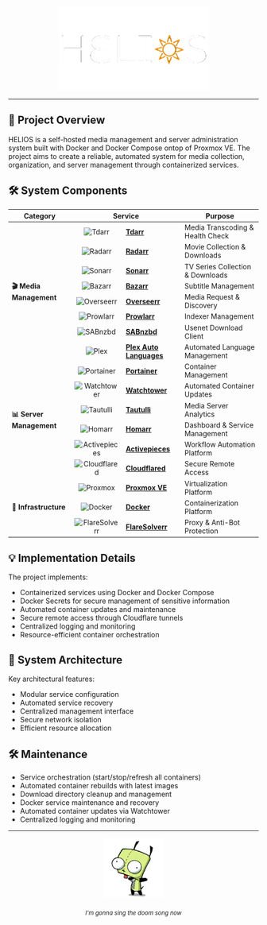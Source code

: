 <div align="center">
  <a href="https://github.com/pjmarz/HELIOS">
    <img src="docs/media/HELIOS.gif" width="300" alt="HELIOS">
  </a>
</div>

---

## 🎯 Project Overview

HELIOS is a self-hosted media management and server administration system built with Docker and Docker Compose ontop of Proxmox VE. The project aims to create a reliable, automated system for media collection, organization, and server management through containerized services.

## 🛠️ System Components

<table>
  <thead>
    <tr>
      <th>Category</th>
      <th colspan="2">Service</th>
      <th>Purpose</th>
    </tr>
  </thead>
  <tbody>
    <tr>
      <td rowspan="8"><b>🎬 Media Management</b></td>
      <td align="center"><img src="https://cdn.jsdelivr.net/gh/walkxcode/dashboard-icons/png/tdarr.png" width="32" height="32" alt="Tdarr"></td>
      <td><b><a href="https://github.com/HaveAGitGat/Tdarr">Tdarr</a></b></td>
      <td>Media Transcoding & Health Check</td>
    </tr>
    <tr>
      <td align="center"><img src="https://cdn.jsdelivr.net/gh/walkxcode/dashboard-icons/png/radarr.png" width="32" height="32" alt="Radarr"></td>
      <td><b><a href="https://github.com/Radarr/Radarr">Radarr</a></b></td>
      <td>Movie Collection & Downloads</td>
    </tr>
    <tr>
      <td align="center"><img src="https://cdn.jsdelivr.net/gh/walkxcode/dashboard-icons/png/sonarr.png" width="32" height="32" alt="Sonarr"></td>
      <td><b><a href="https://github.com/Sonarr/Sonarr">Sonarr</a></b></td>
      <td>TV Series Collection & Downloads</td>
    </tr>
    <tr>
      <td align="center"><img src="https://cdn.jsdelivr.net/gh/walkxcode/dashboard-icons/png/bazarr.png" width="32" height="32" alt="Bazarr"></td>
      <td><b><a href="https://github.com/morpheus65535/bazarr">Bazarr</a></b></td>
      <td>Subtitle Management</td>
    </tr>
    <tr>
      <td align="center"><img src="https://cdn.jsdelivr.net/gh/walkxcode/dashboard-icons/png/overseerr.png" width="32" height="32" alt="Overseerr"></td>
      <td><b><a href="https://github.com/sct/overseerr">Overseerr</a></b></td>
      <td>Media Request & Discovery</td>
    </tr>
    <tr>
      <td align="center"><img src="https://cdn.jsdelivr.net/gh/walkxcode/dashboard-icons/png/prowlarr.png" width="32" height="32" alt="Prowlarr"></td>
      <td><b><a href="https://github.com/Prowlarr/Prowlarr">Prowlarr</a></b></td>
      <td>Indexer Management</td>
    </tr>
    <tr>
      <td align="center"><img src="https://cdn.jsdelivr.net/gh/walkxcode/dashboard-icons/png/sabnzbd.png" width="32" height="32" alt="SABnzbd"></td>
      <td><b><a href="https://github.com/sabnzbd/sabnzbd">SABnzbd</a></b></td>
      <td>Usenet Download Client</td>
    </tr>
    <tr>
      <td align="center"><img src="https://cdn.jsdelivr.net/gh/walkxcode/dashboard-icons/png/plex.png" width="32" height="32" alt="Plex"></td>
      <td><b><a href="https://github.com/RemiRigal/Plex-Auto-Languages">Plex Auto Languages</a></b></td>
      <td>Automated Language Management</td>
    </tr>
    <tr>
      <td rowspan="6"><b>📊 Server Management</b></td>
      <td align="center"><img src="https://cdn.jsdelivr.net/gh/walkxcode/dashboard-icons/png/portainer.png" width="32" height="32" alt="Portainer"></td>
      <td><b><a href="https://github.com/portainer/portainer">Portainer</a></b></td>
      <td>Container Management</td>
    </tr>
    <tr>
      <td align="center"><img src="https://cdn.jsdelivr.net/gh/walkxcode/dashboard-icons/png/watchtower.png" width="40" height="40" alt="Watchtower"></td>
      <td><b><a href="https://github.com/containrrr/watchtower">Watchtower</a></b></td>
      <td>Automated Container Updates</td>
    </tr>
    <tr>
      <td align="center"><img src="https://cdn.jsdelivr.net/gh/walkxcode/dashboard-icons/png/tautulli.png" width="32" height="32" alt="Tautulli"></td>
      <td><b><a href="https://github.com/Tautulli/Tautulli">Tautulli</a></b></td>
      <td>Media Server Analytics</td>
    </tr>
    <tr>
      <td align="center"><img src="https://cdn.jsdelivr.net/gh/walkxcode/dashboard-icons/png/homarr.png" width="40" height="24" alt="Homarr"></td>
      <td><b><a href="https://github.com/ajnart/homarr">Homarr</a></b></td>
      <td>Dashboard & Service Management</td>
    </tr>
    <tr>
      <td align="center"><img src="https://cdn.jsdelivr.net/gh/walkxcode/dashboard-icons/png/activepieces.png" width="32" height="32" alt="Activepieces"></td>
      <td><b><a href="https://github.com/activepieces/activepieces">Activepieces</a></b></td>
      <td>Workflow Automation Platform</td>
    </tr>
    <tr>
      <td align="center"><img src="https://cdn.jsdelivr.net/gh/walkxcode/dashboard-icons/png/cloudflare.png" width="46" height="24" alt="Cloudflared"></td>
      <td><b><a href="https://github.com/cloudflare/cloudflared">Cloudflared</a></b></td>
      <td>Secure Remote Access</td>
    </tr>
    <tr>
      <td rowspan="4"><b>🔧 Infrastructure</b></td>
      <td align="center"><img src="https://cdn.jsdelivr.net/gh/walkxcode/dashboard-icons/png/proxmox.png" width="32" height="32" alt="Proxmox"></td>
      <td><b><a href="https://www.proxmox.com/en/">Proxmox VE</a></b></td>
      <td>Virtualization Platform</td>
    </tr>
    <tr>
      <td align="center"><img src="https://cdn.jsdelivr.net/gh/walkxcode/dashboard-icons/png/docker.png" width="36" height="24" alt="Docker"></td>
      <td><b><a href="https://www.docker.com/">Docker</a></b></td>
      <td>Containerization Platform</td>
    </tr>
    <tr>
      <td align="center"><img src="https://cdn.jsdelivr.net/gh/walkxcode/dashboard-icons/png/flaresolverr.png" width="40" height="24" alt="FlareSolverr"></td>
      <td><b><a href="https://github.com/FlareSolverr/FlareSolverr">FlareSolverr</a></b></td>
      <td>Proxy & Anti-Bot Protection</td>
    </tr>
  </tbody>
</table>

## 💡 Implementation Details

The project implements:
- Containerized services using Docker and Docker Compose
- Docker Secrets for secure management of sensitive information
- Automated container updates and maintenance
- Secure remote access through Cloudflare tunnels
- Centralized logging and monitoring
- Resource-efficient container orchestration

## 🔧 System Architecture

Key architectural features:
- Modular service configuration
- Automated service recovery
- Centralized management interface
- Secure network isolation
- Efficient resource allocation

## 🛠️ Maintenance


- Service orchestration (start/stop/refresh all containers)
- Automated container rebuilds with latest images
- Download directory cleanup and management
- Docker service maintenance and recovery
- Automated container updates via Watchtower
- Centralized logging and monitoring



---

<div align="center">
  <a href="https://youtu.be/Nw_cdqQHGA8?t=1">
    <img src="docs/media/GIR.gif" alt="HELIOS" width="120" height="120">
  </a>
  
  <p align="center">
    <sub><i> I'm gonna sing the doom song now </i></sub>
  </p>
</div>